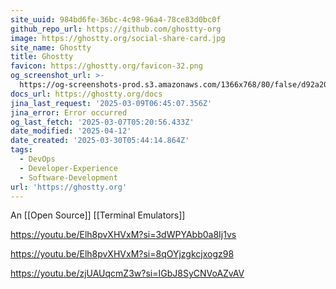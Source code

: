 ```yaml
---
site_uuid: 984bd6fe-36bc-4c98-96a4-78ce83d0bc0f
github_repo_url: https://github.com/ghostty-org
image: https://ghostty.org/social-share-card.jpg
site_name: Ghostty
title: Ghostty
favicon: https://ghostty.org/favicon-32.png
og_screenshot_url: >-
  https://og-screenshots-prod.s3.amazonaws.com/1366x768/80/false/d92a20acd486acdbe6a150ad75bd9948e99e11d308d7601463be8a2320f8f8dc.jpeg
docs_url: https://ghostty.org/docs
jina_last_request: '2025-03-09T06:45:07.356Z'
jina_error: Error occurred
og_last_fetch: '2025-03-07T05:20:56.433Z'
date_modified: '2025-04-12'
date_created: '2025-03-30T05:44:14.864Z'
tags:
  - DevOps
  - Developer-Experience
  - Software-Development
url: 'https://ghostty.org'
---
```













An [[Open Source]] [[Terminal Emulators]]

https://youtu.be/Elh8pvXHVxM?si=3dWPYAbb0a8Ij1vs

https://youtu.be/Elh8pvXHVxM?si=8qOYjzgkcjxogz98


https://youtu.be/zjUAUqcmZ3w?si=IGbJ8SyCNVoAZvAV